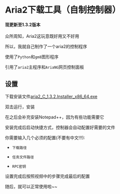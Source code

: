 # Aria2下载工具（自制控制器）

#### 现更新至1.3.2版本

众所周知，Aria2这玩意既好用又不好用

所以，我就自己制作了一个aria2的控制程序

使用了`Python`和`gm8`图形程序

引用了`aria2`主程序和`AriaNG`网页控制面板

## 设置
下载安装文件[aria2_C_1.3.2.Installer_x86_64.exe](https://github.com/Majjcom/aria2_C/releases/download/1.3.2/aria2_C_1.3.2.Installer_x86_64.exe)

双击运行，安装

在之后会补充安装Notepad++，因为有些功能需要它

安装完成后启动快捷方式，控制器会自动配置好需要的文件

你需要输入几个必须的配置(不要有中文!!!):

- `下载路径`

- `任务文件路径`

- `RPC密钥`

设置完成后按照视频中的步骤完成最后的配置

随后，就可以正常使用啦~~
